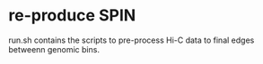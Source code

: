 # re-produce SPIN 

run.sh contains the scripts to pre-process Hi-C data to final edges betweenn genomic bins. 
